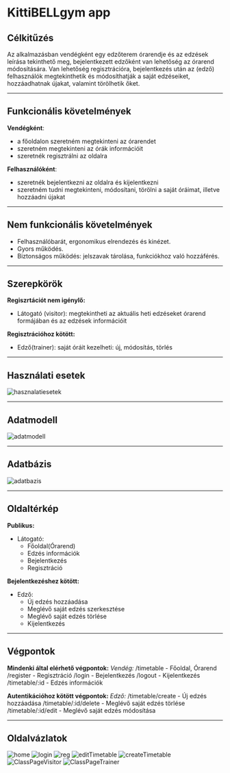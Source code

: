 KittiBELLgym app
===================

Célkitűzés
----------
Az alkalmazásban vendégként egy edzőterem órarendje és az edzések leírása tekinthető meg, bejelentkezett edzőként van lehetőség az órarend módosítására.  Van lehetőség regisztrációra, bejelentkezés után az (edző) felhasználók megtekinthetik és módosíthatják a saját edzéseiket, hozzáadhatnak újakat, valamint törölhetik őket.


----------


Funkcionális követelmények
----------
**Vendégként**:

 - a főoldalon szeretném megtekinteni az órarendet
 - szeretném megtekinteni az órák információit
 - szeretnék regisztrálni az oldalra

**Felhasználóként**:

 - szeretnék bejelentkezni az oldalra és kijelentkezni
 - szeretném tudni megtekinteni, módosítani, törölni a saját óráimat,
   illetve hozzáadni újakat


----------


Nem funkcionális követelmények
----------
 - Felhasználóbarát, ergonomikus elrendezés és kinézet.
 - Gyors működés.
 - Biztonságos működés: jelszavak tárolása, funkciókhoz való hozzáférés.


----------

Szerepkörök
----------
**Regiszrtációt nem igénylő:**

 - Látogató (visitor): megtekintheti az aktuális heti edzéseket órarend
   formájában és az edzések információit

**Regisztrációhoz kötött:**

 - Edző(trainer): saját óráit kezelheti: új, módosítás, törlés


----------


Használati esetek
----------
![hasznalatiesetek](https://github.com/kittimut/KittiBellGym/blob/master/photos/hasznalatiesetdiagram.jpg)


----------


Adatmodell
----------
![adatmodell](https://github.com/kittimut/KittiBellGym/blob/master/photos/adatmod.jpg)


----------

Adatbázis
----------
![adatbazis](https://github.com/kittimut/KittiBellGym/blob/master/photos/adatb.jpg)

----------

Oldaltérkép
----------
**Publikus:**

 - Látogató:
	 - Főoldal(Órarend)
	 - Edzés információk
	 - Bejelentkezés
	 - Regisztráció

**Bejelentkezéshez kötött:**

 - Edző:
	 - Új edzés hozzáadása
	 - Meglévő saját edzés szerkesztése
	 - Meglévő saját edzés törlése
	 - Kijelentkezés

----------

Végpontok 
----------

**Mindenki által elérhető végpontok:**
*Vendég:*
/timetable - Főoldal, Órarend
/register - Regisztráció
/login - Bejelentkezés
/logout - Kijelentkezés
/timetable/:id - Edzés információk


**Autentikációhoz kötött végpontok:**
*Edző:*
/timetable/create - Új edzés hozzáadása
/timetable/:id/delete - Meglévő saját edzés törlése
/timetable/:id/edit - Meglévő saját edzés módosítása


---------


Oldalvázlatok
----------
![home](https://github.com/kittimut/KittiBellGym/blob/master/photos/Index.jpg)
![login](https://github.com/kittimut/KittiBellGym/blob/master/photos/Login.jpg)
![reg](https://github.com/kittimut/KittiBellGym/blob/master/photos/Registration.jpg)
![editTimetable](https://github.com/kittimut/KittiBellGym/blob/master/photos/editTimetable.jpg)
![createTimetable](https://github.com/kittimut/KittiBellGym/blob/master/photos/createTimetable.jpg)
![ClassPageVisitor](https://github.com/kittimut/KittiBellGym/blob/master/photos/ClassPageVisitor.jpg)
![ClassPageTrainer](https://github.com/kittimut/KittiBellGym/blob/master/photos/ClassPageTrainer.jpg)
